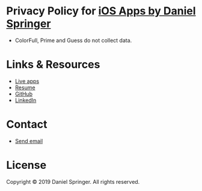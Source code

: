 # Privacy Policy for [iOS Apps by Daniel Springer](https://itunes.apple.com/us/developer/daniel-springer/id1402417666?mt=8)

- ColorFull, Prime and Guess do not collect data.

# Links & Resources

- [Live apps](https://itunes.apple.com/us/developer/daniel-springer/id1402417666?mt=8)
- [Resume](https://github.com/DaniSpringer/docs/blob/master/Daniel-Springer-Resume-PDF.pdf)
- [GitHub](https://github.com/DaniSpringer)
- [LinkedIn](https://www.linkedin.com/in/imdanielspringer/)

# Contact
- [Send email](mailto:musicbyds@icloud.com)

# License
Copyright © 2019 Daniel Springer. All rights reserved.